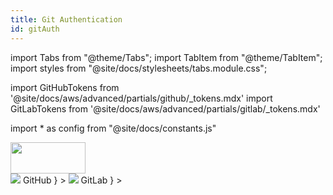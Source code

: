 ```yaml
---
title: Git Authentication
id: gitAuth
---
```


import Tabs from "@theme/Tabs";
import TabItem from "@theme/TabItem";
import styles from "@site/docs/stylesheets/tabs.module.css";

import GitHubTokens from '@site/docs/aws/advanced/partials/github/_tokens.mdx'
import GitLabTokens from '@site/docs/aws/advanced/partials/gitlab/_tokens.mdx'

import * as config from "@site/docs/constants.js"

<div
  style={{
    display: "flex",
    justifyContent: "flex-end",
    alignItems: "center",
  }}
>
  <div>
    <img src={config.AWS_LOGO_URL} height="50" width="120" />
  </div>
</div>

<Tabs groupId="git_provider" queryString>
    <TabItem 
      attributes={{className: styles.github}}
      value="github" 
      label={
        <div className="git-tab">
          <img src="https://assets.kubefirst.com/console/github.svg" />
          <span>GitHub</span>
        </div>
      }
    >
      <GitHubTokens />
    </TabItem>
    <TabItem 
      value="gitlab"
      attributes={{className: styles.gitlab}}
      label={
        <div className="git-tab">
          <img src="https://assets.kubefirst.com/console/gitlab.svg" />
          <span>GitLab</span>
        </div>
      }
    > 
      <GitLabTokens />
    </TabItem>
</Tabs>
